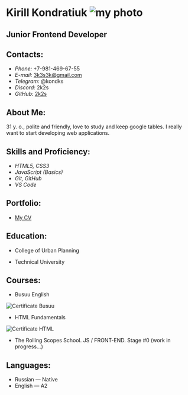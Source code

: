 # Kirill Kondratiuk ![my photo](Саморазвитие/Аватарка.jpg)

## **Junior Frontend Developer**

## **Contacts:**
* *Phone:* +7-981-469-67-55
* *E-mail:* 3k3s3k@gmail.com
* *Telegram:* @kondks
* *Discord:* 2k2s
* *GitHub:* [2k2s](https://github.com/2k2s)
## **About Me:**

31 y. o., polite and friendly, love to study and keep google tables. 
I really want to start developing web applications.
## **Skills and Proficiency:**

* *HTML5, CSS3*
* *JavaScript (Basics)*
* *Git, GitHub*
* *VS Code*

## **Portfolio:**

* [My CV](https://2k2s.github.io/rsschool-cv/cv)

## **Education:**

* College of Urban Planning

* Technical University

## **Courses:**

* Busuu English

![Certificate Busuu](/Users/Kirill_Kondratiuk/Desktop/Cert.jpg)
* HTML Fundamentals

![Certificate HTML](/Users/Kirill_Kondratiuk/Desktop/HTML.jpg)

*  The Rolling Scopes School. JS / FRONT-END. Stage #0 (work in progress...)

## **Languages:**

* Russian — Native
* English — A2
